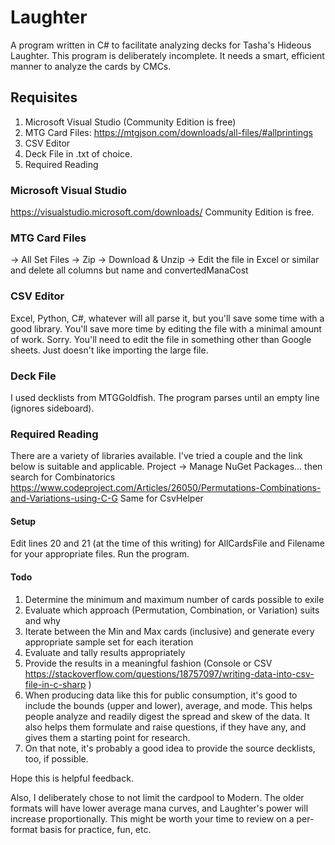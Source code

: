 # Laughter

A program written in C\# to facilitate analyzing decks for Tasha's Hideous Laughter.
This program is deliberately incomplete.
It needs a smart, efficient manner to analyze the cards by CMCs.

## Requisites
1. Microsoft Visual Studio (Community Edition is free)
2. MTG Card Files: https://mtgjson.com/downloads/all-files/#allprintings
3. CSV Editor
4. Deck File in .txt of choice.
5. Required Reading

### Microsoft Visual Studio
https://visualstudio.microsoft.com/downloads/
Community Edition is free.

### MTG Card Files
-> All Set Files
-> Zip
-> Download & Unzip
-> Edit the file in Excel or similar and delete all columns but name and convertedManaCost

### CSV Editor
Excel, Python, C#, whatever will all parse it, but you'll save some time with a good library.
You'll save more time by editing the file with a minimal amount of work.
Sorry.  You'll need to edit the file in something other than Google sheets.  Just doesn't like importing the large file.

### Deck File
I used decklists from MTGGoldfish.  The program parses until an empty line (ignores sideboard).

### Required Reading
There are a variety of libraries available.  I've tried a couple and the link below is suitable and applicable.
Project -> Manage NuGet Packages... then search for Combinatorics
https://www.codeproject.com/Articles/26050/Permutations-Combinations-and-Variations-using-C-G
Same for CsvHelper


#### Setup
Edit lines 20 and 21 (at the time of this writing) for AllCardsFile and Filename for your appropriate files.
Run the program.

#### Todo
1. Determine the minimum and maximum number of cards possible to exile
2. Evaluate which approach (Permutation, Combination, or Variation) suits and why
3. Iterate between the Min and Max cards (inclusive) and generate every appropriate sample set for each iteration
4. Evaluate and tally results appropriately
5. Provide the results in a meaningful fashion (Console or CSV https://stackoverflow.com/questions/18757097/writing-data-into-csv-file-in-c-sharp )
6. When producing data like this for public consumption, it's good to include the bounds (upper and lower), average, and mode.  This helps people analyze and readily digest the spread and skew of the data.  It also helps them formulate and raise questions, if they have any, and gives them a starting point for research.
7. On that note, it's probably a good idea to provide the source decklists, too, if possible.

Hope this is helpful feedback.

Also, I deliberately chose to not limit the cardpool to Modern.  The older formats will have lower average mana curves, and Laughter's power will increase proportionally.  This might be worth your time to review on a per-format basis for practice, fun, etc.
